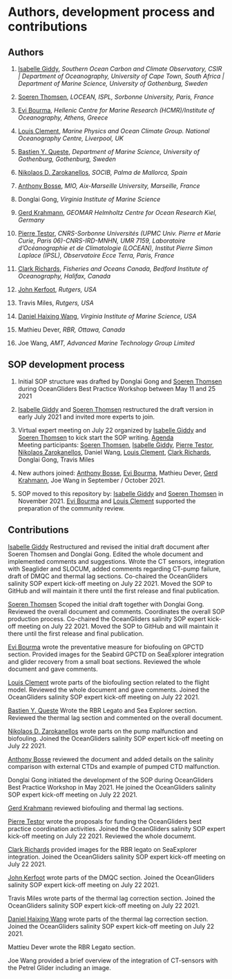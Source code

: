 # Authors, development process and contributions

## Authors
  1. [Isabelle Giddy](https://github.com/isgiddy), *Southern Ocean Carbon and Climate Observatory, CSIR | Department of Oceanography, University of Cape Town, South Africa | Department of Marine Science, University of Gothenburg, Sweden*
  1. [Soeren Thomsen](https://github.com/soerenthomsen), *LOCEAN, ISPL, Sorbonne University, Paris, France*
  1. [Evi Bourma](https://github.com/evibourma), *Hellenic Centre for Marine Research (HCMR)/Institute of Oceanography, Athens, Greece*
  1. [Louis Clement](https://github.com/LouClement), *Marine Physics and Ocean Climate Group. National Oceanography Centre, Liverpool, UK*
  1. [Bastien Y. Queste](https://github.com/bastienqueste), *Department of Marine Science, University of Gothenburg, Gothenburg, Sweden*
  1. [Nikolaos D. Zarokanellos](https://github.com/nizaroka), *SOCIB, Palma de Mallorca, Spain*
  1. [Anthony Bosse](https://github.com/AnthonyBosse), *MIO, Aix-Marseille University, Marseille, France*
  1. Donglai Gong, *Virginia Institute of Marine Science* 
  3. [Gerd Krahmann](https://github.com/gkrahmann), *GEOMAR Helmholtz Centre for Ocean Research Kiel, Germany* 
  4. [Pierre Testor](https://github.com/ptestor), *CNRS-Sorbonne Universités (UPMC Univ. Pierre et Marie Curie, Paris 06)-CNRS-IRD-MNHN, UMR 7159, Laboratoire d’Océanographie et de Climatologie (LOCEAN), Institut Pierre Simon Laplace (IPSL), Observatoire Ecce Terra, Paris, France*
  5. [Clark Richards](https://github.com/richardsc), *Fisheries and Oceans Canada, Bedford Institute of Oceanography, Halifax, Canada*

  1. [John Kerfoot](https://github.com/kerfoot), *Rutgers, USA*
  1. Travis Miles, *Rutgers, USA*
  1. [Daniel Haixing Wang](https://github.com/KingSeaStar), *Virginia Institute of Marine Science, USA*
  1. Mathieu Dever, *RBR, Ottawa, Canada*
  1. Joe Wang, *AMT, Advanced Marine Technology Group Limited*

## SOP development process

1) Initial SOP structure was drafted by Donglai Gong and [Soeren Thomsen](https://github.com/soerenthomsen) during OceanGliders Best Practice Workshop between May 11 and 25 2021

2) [Isabelle Giddy](https://github.com/isgiddy) and [Soeren Thomsen](https://github.com/soerenthomsen) restructured the draft version in early July 2021 and invited more experts to join.

3) Virtual expert meeting on July 22 organized by [Isabelle Giddy](https://github.com/isgiddy) and [Soeren Thomsen](https://github.com/soerenthomsen) to kick start the SOP writing. [Agenda](https://docs.google.com/document/d/1Bzj916qYsY04QVmZdiBztdeCrOJoJm084ORxN6HFVC4/edit)   
Meeting participants: [Soeren Thomsen](https://github.com/soerenthomsen), [Isabelle Giddy](https://github.com/isgiddy), [Pierre Testor](https://github.com/ptestor), [Nikolaos Zarokanellos](https://github.com/nizaroka), Daniel Wang, [Louis Clement](https://github.com/LouClement), [Clark Richards](https://github.com/richardsc), Donglai Gong, Travis Miles

4) New authors joined: [Anthony Bosse](https://github.com/AnthonyBosse), [Evi Bourma](https://github.com/evibourma), Mathieu Dever, [Gerd Krahmann](https://github.com/gkrahmann), Joe Wang in September / October 2021.

5) SOP moved to this repository by: [Isabelle Giddy](https://github.com/patricialg) and [Soeren Thomsen](https://github.com/soerenthomsen) in November 2021. [Evi Bourma](https://github.com/evibourma) and [Louis Clement](https://github.com/LouClement) supported the preparation of the community review.

## Contributions 

[Isabelle Giddy](https://github.com/isgiddy) Restructured and revised the initial draft document after Soeren Thomsen and Donglai Gong. 
Edited the whole document and implemented comments and suggestions.
Wrote the CT sensors, integration with Seaglider and SLOCUM, added comments regarding CT-pump failure, draft of DMQC and thermal lag sections.
Co-chaired the OceanGliders salinity SOP expert kick-off meeting on July 22 2021.
Moved the SOP to GitHub and will maintain it there until the first release and final publication. 

[Soeren Thomsen](https://github.com/soerenthomsen) Scoped the initial draft together with Donglai Gong.
Reviewed the overall document and comments. Coordinates the overall SOP production process.
Co-chaired the OceanGliders salinity SOP expert kick-off meeting on July 22 2021.
Moved the SOP to GitHub and will maintain it there until the first release and final publication. 

[Evi Bourma](https://github.com/evibourma) wrote the preventative measure for biofouling on GPCTD section.
Provided images for the Seabird GPCTD on SeaExplorer integration and glider recovery from a small boat sections.
Reviewed the whole document and gave comments.  

[Louis Clement](https://github.com/LouClement) wrote parts of the biofouling section related to the flight model.
Reviewed the whole document and gave comments.
Joined the OceanGliders salinity SOP expert kick-off meeting on July 22 2021.

[Bastien Y. Queste](https://github.com/bastienqueste) Wrote the RBR Legato and Sea Explorer section. Reviewed the thermal lag section and commented on the overall document. 

[Nikolaos D. Zarokanellos](https://github.com/nizaroka) wrote parts on the pump malfunction and biofouling.
Joined the OceanGliders salinity SOP expert kick-off meeting on July 22 2021.

[Anthony Bosse](https://github.com/AnthonyBosse) reviewed the document and added details on the salinity comparison with external CTDs and example of pumped CTD malfunction.

Donglai Gong initiated the development of the SOP during OceanGliders Best Practice Workshop in May 2021.
He joined the OceanGliders salinity SOP expert kick-off meeting on July 22 2021.

[Gerd Krahmann](https://github.com/gkrahmann) reviewed biofouling and thermal lag sections.

[Pierre Testor](https://github.com/ptestor) wrote the proposals for funding the OceanGliders best practice coordination activities. 
Joined the OceanGliders salinity SOP expert kick-off meeting on July 22 2021. Reviewed the whole documemt.

[Clark Richards](https://github.com/richardsc) provided images for the  RBR legato on SeaExplorer integration.
Joined the OceanGliders salinity SOP expert kick-off meeting on July 22 2021. 

[John Kerfoot](https://github.com/kerfoot) wrote parts of the DMQC section.
Joined the OceanGliders salinity SOP expert kick-off meeting on July 22 2021.

Travis Miles wrote parts of the thermal lag correction section. 
Joined the OceanGliders salinity SOP expert kick-off meeting on July 22 2021. 

[Daniel Haixing Wang](https://github.com/KingSeaStar) wrote parts of the thermal lag correction section.
Joined the OceanGliders salinity SOP expert kick-off meeting on July 22 2021.

Mattieu Dever wrote the RBR Legato section.

Joe Wang provided a brief overview of the integration of CT-sensors with the Petrel Glider including an image.  
